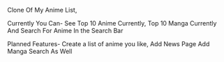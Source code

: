 Clone Of My Anime List,

Currently You Can- 
See Top 10 Anime Currently, Top 10 Manga Currently And Search For Anime In the Search Bar


Planned Features-
Create a list of anime you like,
Add News Page
Add Manga Search As Well
